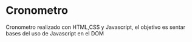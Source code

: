 # Cronometro
Cronometro realizado con HTML,CSS y Javascript, el objetivo es sentar bases del uso de Javascript en el DOM
